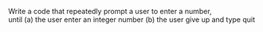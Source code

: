 Write a code that repeatedly prompt a user to enter a number,  
until (a) the user enter an integer number (b) the user give up and type quit
